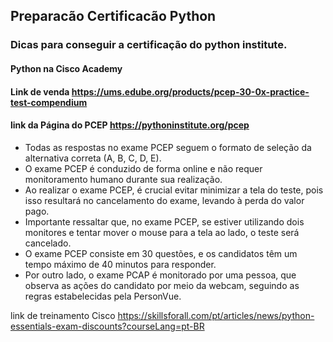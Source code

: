 ## Preparacão Certificacão Python
### Dicas para conseguir a certificação do python institute.

#### Python na Cisco Academy
#### Link de venda https://ums.edube.org/products/pcep-30-0x-practice-test-compendium
#### link da Página do PCEP https://pythoninstitute.org/pcep

- Todas as respostas no exame PCEP seguem o formato de seleção da alternativa correta (A, B, C, D, E).
- O exame PCEP é conduzido de forma online e não requer monitoramento humano durante sua realização.
- Ao realizar o exame PCEP, é crucial evitar minimizar a tela do teste, pois isso resultará no cancelamento do exame, levando à perda do valor pago.
- Importante ressaltar que, no exame PCEP, se estiver utilizando dois monitores e tentar mover o mouse para a tela ao lado, o teste será cancelado.
- O exame PCEP consiste em 30 questões, e os candidatos têm um tempo máximo de 40 minutos para responder.
- Por outro lado, o exame PCAP é monitorado por uma pessoa, que observa as ações do candidato por meio da webcam, seguindo as regras estabelecidas pela PersonVue.

link de treinamento Cisco
https://skillsforall.com/pt/articles/news/python-essentials-exam-discounts?courseLang=pt-BR
